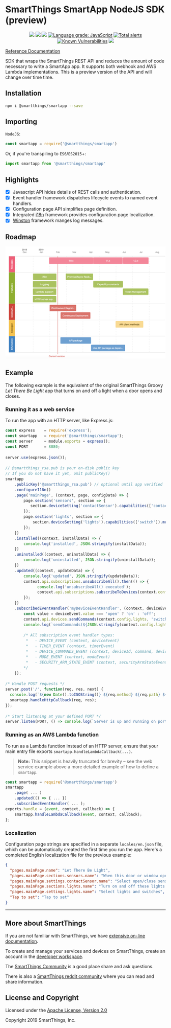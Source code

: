 # SmartThings SmartApp NodeJS SDK (preview)

<p align="center">
<a href="https://www.npmjs.com/package/@smartthings/smartapp"><img src="https://badgen.net/npm/v/@smartthings/smartapp"/></a>
<a href="https://www.npmjs.com/package/@smartthings/smartapp"><img src="https://badgen.net/npm/license/@smartthings/smartapp"/></a>
<a href="https://status.badgen.net/"><img src="https://badgen.net/xo/status/@smartthings/smartapp"/></a>
<a href="https://lgtm.com/projects/g/SmartThingsCommunity/smartapp-sdk-nodejs/context:javascript"><img alt="Language grade: JavaScript" src="https://img.shields.io/lgtm/grade/javascript/g/SmartThingsCommunity/smartapp-sdk-nodejs.svg?logo=lgtm&logoWidth=18"/></a>
<a href="https://lgtm.com/projects/g/SmartThingsCommunity/smartapp-sdk-nodejs/alerts/"><img alt="Total alerts" src="https://img.shields.io/lgtm/alerts/g/SmartThingsCommunity/smartapp-sdk-nodejs.svg?logo=lgtm&logoWidth=18"/></a>
<a href="https://snyk.io/test/github/SmartThingsCommunity/smartapp-sdk-nodejs?targetFile=package.json"><img src="https://snyk.io/test/github/SmartThingsCommunity/smartapp-sdk-nodejs/badge.svg?targetFile=package.json" alt="Known Vulnerabilities" data-canonical-src="https://snyk.io/test/github/SmartThingsCommunity/smartapp-sdk-nodejs?targetFile=package.json" style="max-width:100%;"></a>
<a href="https://smartthingsdev.slack.com/messages/CG595N08N"><img src="https://badgen.net/badge//smartthingsdev?icon=slack"/></a>
</p>

[Reference Documentation](doc/index.md)

SDK that wraps the SmartThings REST API and reduces the amount of code necessary to write a SmartApp app. It supports both webhook and AWS Lambda implementations. This is a preview version of the API and will change over time time.

## Installation

```bash
npm i @smartthings/smartapp --save
```

## Importing

`NodeJS`:

```javascript
const smartapp = require('@smartthings/smartapp')
```

Or, if you're transpiling to `ES6`/`ES2015`+:

```javascript
import smartapp from '@smartthings/smartapp'
```

## Highlights

- [x] Javascript API hides details of REST calls and authentication.
- [x] Event handler framework dispatches lifecycle events to named event handlers.
- [x] Configuration page API simplifies page definition.
- [x] Integrated [i18n](https://www.npmjs.com/package/i18n) framework provides configuration page localization.
- [x] [Winston](https://www.npmjs.com/package/winston) framework manges log messages.

## Roadmap

![Roadmap](doc/roadmap-2019.png)

## Example

The following example is the equivalent of the original SmartThings Groovy _Let There Be Light_ app that turns on and off a light when a door opens and closes.

### Running it as a web service

To run the app with an HTTP server, like Express.js:

```javascript
const express    = require('express');
const smartapp   = require('@smartthings/smartapp');
const server     = module.exports = express();
const PORT       = 8080;

server.use(express.json());

// @smartthings_rsa.pub is your on-disk public key
// If you do not have it yet, omit publicKey()
smartapp
    .publicKey('@smartthings_rsa.pub') // optional until app verified
    .configureI18n()
    .page('mainPage', (context, page, configData) => {
        page.section('sensors', section => {
           section.deviceSetting('contactSensor').capabilities(['contactSensor']).required(false);
        });
        page.section('lights', section => {
            section.deviceSetting('lights').capabilities(['switch']).multiple(true).permissions('rx');
        });
    })
    .installed((context, installData) => {
        console.log('installed', JSON.stringify(installData));
    })
    .uninstalled((context, uninstallData) => {
        console.log('uninstalled', JSON.stringify(uninstallData));
    })
    .updated((context, updateData) => {
        console.log('updated', JSON.stringify(updateData));
        context.api.subscriptions.unsubscribeAll().then(() => {
              console.log('unsubscribeAll() executed');
              context.api.subscriptions.subscribeToDevices(context.config.contactSensor, 'contactSensor', 'contact', 'myDeviceEventHandler');
        });
    })
    .subscribedEventHandler('myDeviceEventHandler', (context, deviceEvent) => {
        const value = deviceEvent.value === 'open' ? 'on' : 'off';
        context.api.devices.sendCommands(context.config.lights, 'switch', value);
        console.log(`sendCommands(${JSON.stringify(context.config.lights)}, 'switch', '${value}')`);

        /* All subscription event handler types:
         *   - DEVICE_EVENT (context, deviceEvent)
         *   - TIMER_EVENT (context, timerEvent)
         *   - DEVICE_COMMANDS_EVENT (context, deviceId, command, deviceCommandsEvent)
         *   - MODE_EVENT (context, modeEvent)
         *   - SECURITY_ARM_STATE_EVENT (context, securityArmStateEvent)
        */
    });

/* Handle POST requests */
server.post('/', function(req, res, next) {
  console.log(`${new Date().toISOString()} ${req.method} ${req.path} ${req.body && req.body.lifecycle}`);
  smartapp.handleHttpCallback(req, res);
});

/* Start listening at your defined PORT */
server.listen(PORT, () => console.log(`Server is up and running on port ${PORT}`));
```

### Running as an AWS Lambda function

To run as a Lambda function instead of an HTTP server, ensure that your main entry file exports `smartapp.handleLambdaCallback(...)`.

> **Note:** This snippet is heavily truncated for brevity – see the web service example above a more detailed example of how to define a `smartapp`.

```javascript
const smartapp = require('@smartthings/smartapp')
smartapp
    .page( ... )
    .updated(() => { ... })
    .subscribedEventHandler( ... );
exports.handle = (event, context, callback) => {
    smartapp.handleLambdaCallback(event, context, callback);
};
```

### Localization

Configuration page strings are specified in a separate `locales/en.json` file, which can be automatically created the first time you run the app. Here's a completed English localization file for the previous example:

```json
{
  "pages.mainPage.name": "Let There Be Light",
  "pages.mainPage.sections.sensors.name": "When this door or window opens or closes",
  "pages.mainPage.settings.contactSensor.name": "Select open/close sensor",
  "pages.mainPage.sections.lights.name": "Turn on and off these lights and switches",
  "pages.mainPage.settings.lights.name": "Select lights and switches",
  "Tap to set": "Tap to set"
}
```

---

## More about SmartThings

If you are not familiar with SmartThings, we have
[extensive on-line documentation](https://smartthings.developer.samsung.com/develop/index.html).

To create and manage your services and devices on SmartThings, create an account in the
[developer workspace](https://devworkspace.developer.samsung.com/).

The [SmartThings Community](https://community.smartthings.com/c/developers/) is a good place share and
ask questions.

There is also a [SmartThings reddit community](https://www.reddit.com/r/SmartThings/) where you
can read and share information.

## License and Copyright

Licensed under the [Apache License, Version 2.0](LICENSE)

Copyright 2019 SmartThings, Inc.
